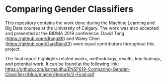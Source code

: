 # Comparing Gender Classifiers 

This repository contains the work done during the Machine Learning and Big Data courses at the University of Calgary. The work was also accepted and presented at the BIDMA 2019 conference. David Tang (https://github.com/dtang89) and Waley Chen (https://github.com/DarkRainX3) were equal contributors throughout this project.

The final report highlights related works, methodology, results, key findings, and potential work. It can be found at the following link:
https://github.com/karmsidhu/ENSF619-Comparing-Gender-Classifiers/blob/master/Reports/2-Final.pdf